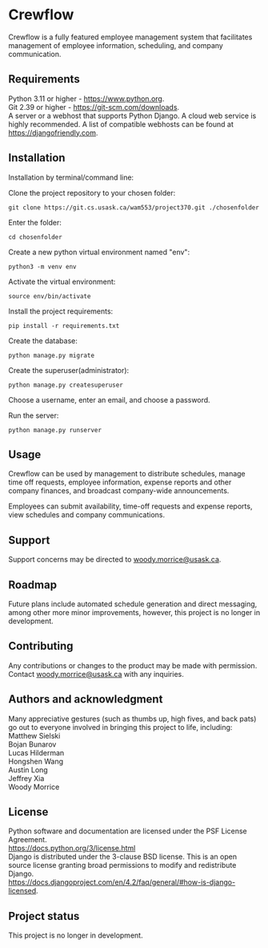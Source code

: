 # Crewflow

Crewflow is a fully featured employee management system that facilitates management of employee information, scheduling, and company communication.

## Requirements

Python 3.11 or higher - https://www.python.org.  
Git 2.39 or higher - https://git-scm.com/downloads.  
A server or a webhost that supports Python Django. A cloud web service is highly recommended. A list of compatible webhosts can be found at https://djangofriendly.com.

## Installation

Installation by terminal/command line:

Clone the project repository to your chosen folder:

```plaintext
git clone https://git.cs.usask.ca/wam553/project370.git ./chosenfolder
```

Enter the folder:

```plaintext
cd chosenfolder
```

Create a new python virtual environment named "env":

```plaintext
python3 -m venv env
```

Activate the virtual environment:

```plaintext
source env/bin/activate
```

Install the project requirements:

```plaintext
pip install -r requirements.txt
```

Create the database:

```plaintext
python manage.py migrate
```

Create the superuser(administrator):

```plaintext
python manage.py createsuperuser
```

Choose a username, enter an email, and choose a password.

Run the server:

```plaintext
python manage.py runserver
```

## Usage

Crewflow can be used by management to distribute schedules, manage time off requests, employee information, expense reports and other company finances, and broadcast company-wide announcements.  
  
Employees can submit availability, time-off requests and expense reports, view schedules and company communications.

## Support

Support concerns may be directed to woody.morrice@usask.ca.

## Roadmap

Future plans include automated schedule generation and direct messaging, among other more minor improvements, however, this project is no longer in development.

## Contributing

Any contributions or changes to the product may be made with permission. Contact woody.morrice@usask.ca with any inquiries.

## Authors and acknowledgment

Many appreciative gestures (such as thumbs up, high fives, and back pats) go out to everyone involved in bringing this project to life, including:  
Matthew Sielski  
Bojan Bunarov  
Lucas Hilderman  
Hongshen Wang  
Austin Long  
Jeffrey Xia  
Woody Morrice

## License

Python software and documentation are licensed under the PSF License Agreement.  
https://docs.python.org/3/license.html  
Django is distributed under the 3-clause BSD license. This is an open source license granting broad permissions to modify and redistribute Django.  
https://docs.djangoproject.com/en/4.2/faq/general/#how-is-django-licensed.

## Project status

This project is no longer in development.

